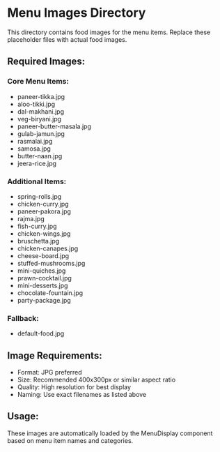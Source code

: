 # Menu Images Directory

This directory contains food images for the menu items. Replace these placeholder files with actual food images.

## Required Images:

### Core Menu Items:
- paneer-tikka.jpg
- aloo-tikki.jpg  
- dal-makhani.jpg
- veg-biryani.jpg
- paneer-butter-masala.jpg
- gulab-jamun.jpg
- rasmalai.jpg
- samosa.jpg
- butter-naan.jpg
- jeera-rice.jpg

### Additional Items:
- spring-rolls.jpg
- chicken-curry.jpg
- paneer-pakora.jpg
- rajma.jpg
- fish-curry.jpg
- chicken-wings.jpg
- bruschetta.jpg
- chicken-canapes.jpg
- cheese-board.jpg
- stuffed-mushrooms.jpg
- mini-quiches.jpg
- prawn-cocktail.jpg
- mini-desserts.jpg
- chocolate-fountain.jpg
- party-package.jpg

### Fallback:
- default-food.jpg

## Image Requirements:
- Format: JPG preferred
- Size: Recommended 400x300px or similar aspect ratio
- Quality: High resolution for best display
- Naming: Use exact filenames as listed above

## Usage:
These images are automatically loaded by the MenuDisplay component based on menu item names and categories.

